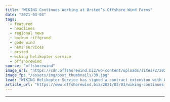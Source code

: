 ```yaml
---
title: "WIKING Continues Working at Ørsted’s Offshore Wind Farms"
date: "2021-03-03"
tags: 
  - featured
  - headlines
  - regional news
  - borkum riffgrund
  - gode wind
  - hems services
  - ørsted
  - wiking helikopter service
  - offshorewind
source: "offshorewind"
image_url: "https://cdn.offshorewind.biz/wp-content/uploads/sites/2/2021/03/03091003/WIKING-Continues-Working-at-%C3%98rsteds-Offshore-Wind-Farms.jpg"
image_fp: "/assets/img/post_thumbnails/39.jpg"
lead: "WIKING Helikopter Service has signed a contract extension with Ørsted to continue providing HEMS"
article_url: "https://www.offshorewind.biz/2021/03/03/wiking-continues-working-at-orsteds-offshore-wind-farms/"
---
```


---
